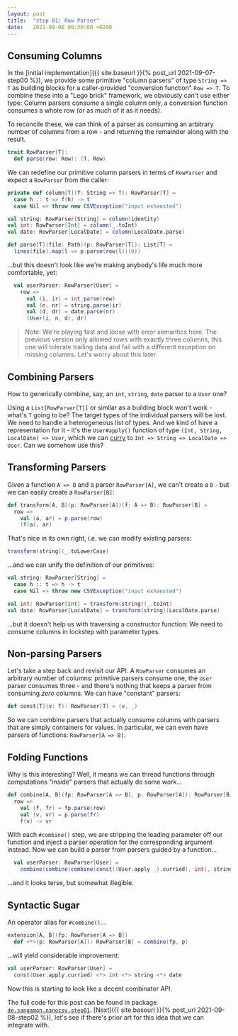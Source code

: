 ```yaml
---
layout: post
title:  "step 01: Row Parser"
date:   2021-09-08 00:30:00 +0200
---
```


## Consuming Columns

In the [initial implementation]({{ site.baseurl }}{% post_url 2021-09-07-step00 %}), we provide some primitive "column parsers" of type `String => T` as building blocks for a caller-provided "conversion function" `Row => T`. To combine these into a "Lego brick" framework, we obviously can't use either type: Column parsers consume a single column only, a conversion function consumes a whole row (or as much of it as it needs).

To reconcile these, we can think of a parser as consuming an arbitrary number of columns from a row - and returning the remainder along with the result.

```scala
trait RowParser[T]:
  def parse(row: Row): (T, Row)
```

We can redefine our primitive column parsers in terms of `RowParser` and expect a `RowParser` from the caller:

```scala
private def column[T](f: String => T): RowParser[T] =
  case h :: t => f(h) -> t
  case Nil => throw new CSVException("input exhausted")

val string: RowParser[String] = column(identity)
val int: RowParser[Int] = column(_.toInt)
val date: RowParser[LocalDate] = column(LocalDate.parse)
```

```scala
def parse[T](file: Path)(p: RowParser[T]): List[T] =
  lines(file).map(l => p.parse(row(l))(0))
```

...but this doesn't look like we're making anybody's life much more comfortable, yet:

```scala
  val userParser: RowParser[User] =
    row =>
      val (i, ir) = int.parse(row)
      val (n, nr) = string.parse(ir)
      val (d, dr) = date.parse(nr)
      (User(i, n, d), dr)
```

> Note: We're playing fast and loose with error semantics here. The previous version only allowed rows with exactly three columns, this one will tolerate trailing data and fail with a different exception on missing columns. Let's worry about this later.

## Combining Parsers

How to generically combine, say, an `int`, `string`, `date` parser to a `User` one?

Using a `List[RowParser[T]]` or similar as a building block won't work - what's `T` going to be? The target types of the individual parsers will be lost. We need to handle a heterogeneous list of types. And we kind of have a representation for it - it's the `User#apply()` function of type `(Int, String, LocalDate) => User`, which we can [curry](https://en.wikipedia.org/wiki/Currying) to `Int => String => LocalDate => User`. Can we somehow use this?

## Transforming Parsers

Given a function `A => B` and a parser `RowParser[A]`, we can't create a `B` - but we can easily create a `RowParser[B]`:

```scala
def transform[A, B](p: RowParser[A])(f: A => B): RowParser[B] =
  row =>
    val (a, ar) = p.parse(row)
    (f(a), ar)
```

That's nice in its own right, i.e. we can modify existing parsers:

```scala
transform(string)(_.toLowerCase)
```

...and we can unify the definition of our primitives:

```scala
val string: RowParser[String] =
  case h :: t => h -> t
  case Nil => throw new CSVException("input exhausted")

val int: RowParser[Int] = transform(string)(_.toInt)
val date: RowParser[LocalDate] = transform(string)(LocalDate.parse)
```

...but it doesn't help us with traversing a constructor function: We need to consume columns in lockstep with parameter types.

## Non-parsing Parsers

Let's take a step back and revisit our API. A `RowParser` consumes an arbitrary number of columns: primitive parsers consume one, the `User` parser consumes three - and there's nothing that keeps a parser from consuming _zero_ columns. We can have "constant" parsers:

```scala
def const[T](v: T): RowParser[T] = (v, _)
```

So we can combine parsers that actually consume columns with parsers that are simply containers for values. In particular, we can even have parsers of functions: `RowParser[A => B]`.

## Folding Functions

Why is this interesting? Well, it means we can thread functions through computations "inside" parsers that actually do some work...

```scala
def combine[A, B](fp: RowParser[A => B], p: RowParser[A]): RowParser[B] =
  row =>
    val (f, fr) = fp.parse(row)
    val (v, vr) = p.parse(fr)
    f(v) -> vr
```

With each `#combine()` step, we are stripping the leading parameter off our function and inject a parser operation for the corresponding argument instead. Now we can build a parser from parsers guided by a function...

```scala
  val userParser: RowParser[User] =
    combine(combine(combine(const((User.apply _).curried), int), string), date)
```

...and it looks terse, but somewhat illegible.

## Syntactic Sugar

An operator alias for `#combine()`...

```scala
extension[A, B](fp: RowParser[A => B])
  def <*>(p: RowParser[A]): RowParser[B] = combine(fp, p)
```

...will yield considerable improvement:

```scala
val userParser: RowParser[User] =
  const(User.apply.curried) <*> int <*> string <*> date
```

Now this is starting to look like a decent combinator API.

The full code for this post can be found in package [`de.sangamon.nanocsv.step01`](https://github.com/sangamon/nanocsv/tree/main/src/main/scala/de/sangamon/nanocsv/step01). [Next]({{ site.baseurl }}{% post_url 2021-09-08-step02 %}), let's see if there's prior art for this idea that we can integrate with.
